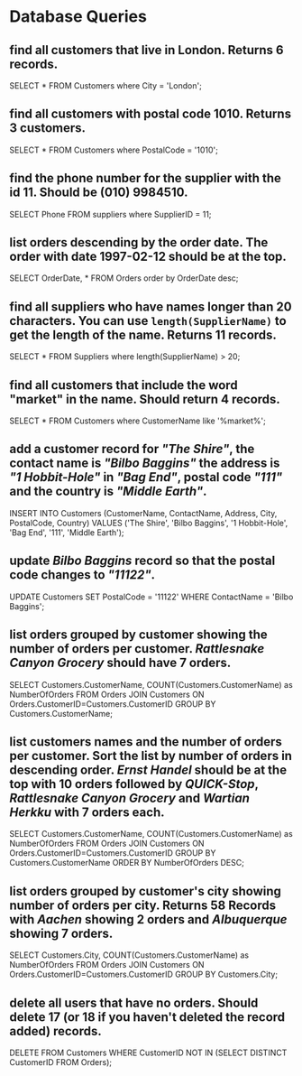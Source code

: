 # Database Queries

## find all customers that live in London. Returns 6 records.
SELECT * FROM Customers where City = 'London';

## find all customers with postal code 1010. Returns 3 customers.
SELECT * FROM Customers where PostalCode = '1010';

## find the phone number for the supplier with the id 11. Should be (010) 9984510.
SELECT Phone FROM suppliers where SupplierID = 11;

## list orders descending by the order date. The order with date 1997-02-12 should be at the top.
SELECT OrderDate, * FROM Orders order by OrderDate desc;

## find all suppliers who have names longer than 20 characters. You can use `length(SupplierName)` to get the length of the name. Returns 11 records.
SELECT * FROM Suppliers where length(SupplierName) > 20;

## find all customers that include the word "market" in the name. Should return 4 records.
SELECT * FROM Customers where CustomerName like '%market%';

## add a customer record for _"The Shire"_, the contact name is _"Bilbo Baggins"_ the address is _"1 Hobbit-Hole"_ in _"Bag End"_, postal code _"111"_ and the country is _"Middle Earth"_.
INSERT INTO Customers (CustomerName, ContactName, Address, City, PostalCode, Country)
VALUES ('The Shire', 'Bilbo Baggins', '1 Hobbit-Hole', 'Bag End', '111', 'Middle Earth');

## update _Bilbo Baggins_ record so that the postal code changes to _"11122"_.
UPDATE Customers
SET PostalCode = '11122'
WHERE ContactName = 'Bilbo Baggins';

## list orders grouped by customer showing the number of orders per customer. _Rattlesnake Canyon Grocery_ should have 7 orders.
SELECT Customers.CustomerName, COUNT(Customers.CustomerName) as NumberOfOrders FROM Orders 
JOIN Customers ON Orders.CustomerID=Customers.CustomerID
GROUP BY Customers.CustomerName;

## list customers names and the number of orders per customer. Sort the list by number of orders in descending order. _Ernst Handel_ should be at the top with 10 orders followed by _QUICK-Stop_, _Rattlesnake Canyon Grocery_ and _Wartian Herkku_ with 7 orders each.
SELECT Customers.CustomerName, COUNT(Customers.CustomerName) as NumberOfOrders FROM Orders 
JOIN Customers ON Orders.CustomerID=Customers.CustomerID
GROUP BY Customers.CustomerName
ORDER BY NumberOfOrders DESC;

## list orders grouped by customer's city showing number of orders per city. Returns 58 Records with _Aachen_ showing 2 orders and _Albuquerque_ showing 7 orders.
SELECT Customers.City, COUNT(Customers.CustomerName) as NumberOfOrders FROM Orders 
JOIN Customers ON Orders.CustomerID=Customers.CustomerID
GROUP BY Customers.City;

## delete all users that have no orders. Should delete 17 (or 18 if you haven't deleted the record added) records.
DELETE FROM Customers WHERE CustomerID NOT IN (SELECT DISTINCT CustomerID FROM Orders);